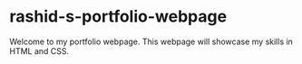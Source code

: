 # rashid-s-portfolio-webpage
Welcome to my portfolio webpage. This webpage will showcase my skills in HTML and CSS.
